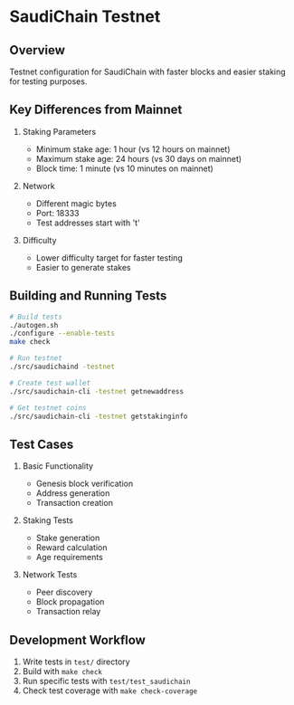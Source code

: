 # SaudiChain Testnet

## Overview
Testnet configuration for SaudiChain with faster blocks and easier staking for testing purposes.

## Key Differences from Mainnet

1. Staking Parameters
   - Minimum stake age: 1 hour (vs 12 hours on mainnet)
   - Maximum stake age: 24 hours (vs 30 days on mainnet)
   - Block time: 1 minute (vs 10 minutes on mainnet)

2. Network
   - Different magic bytes
   - Port: 18333
   - Test addresses start with 't'

3. Difficulty
   - Lower difficulty target for faster testing
   - Easier to generate stakes

## Building and Running Tests

```bash
# Build tests
./autogen.sh
./configure --enable-tests
make check

# Run testnet
./src/saudichaind -testnet

# Create test wallet
./src/saudichain-cli -testnet getnewaddress

# Get testnet coins
./src/saudichain-cli -testnet getstakinginfo
```

## Test Cases

1. Basic Functionality
   - Genesis block verification
   - Address generation
   - Transaction creation

2. Staking Tests
   - Stake generation
   - Reward calculation
   - Age requirements

3. Network Tests
   - Peer discovery
   - Block propagation
   - Transaction relay

## Development Workflow

1. Write tests in `test/` directory
2. Build with `make check`
3. Run specific tests with `test/test_saudichain`
4. Check test coverage with `make check-coverage`